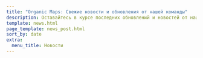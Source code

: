 ```yaml
---
title: "Organic Maps: Свежие новости и обновления от нашей команды"
description: Оставайтесь в курсе последних обновлений и новостей от нашей команды
template: news.html
page_template: news_post.html
sort_by: date
extra:
  menu_title: Новости
---
```

